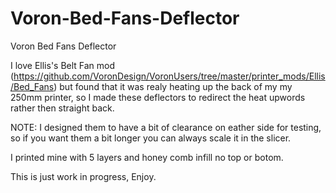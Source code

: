 # Voron-Bed-Fans-Deflector
Voron Bed Fans Deflector

I love Ellis's Belt Fan mod (https://github.com/VoronDesign/VoronUsers/tree/master/printer_mods/Ellis/Bed_Fans) but found that it was realy heating up the back of my my 250mm printer, so I made these deflectors to redirect the heat upwords rather then straight back.

NOTE:
I designed them to have a bit of clearance on eather side for testing, so if you want them a bit longer you can always scale it in the slicer.

I printed mine with 5 layers and honey comb infill no top or botom.

This is just work in progress, Enjoy.
